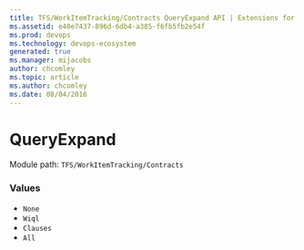 ```yaml
---
title: TFS/WorkItemTracking/Contracts QueryExpand API | Extensions for Azure DevOps Services
ms.assetid: e40e7437-896d-6db4-a385-f6fb5fb2e54f
ms.prod: devops
ms.technology: devops-ecosystem
generated: true
ms.manager: mijacobs
author: chcomley
ms.topic: article
ms.author: chcomley
ms.date: 08/04/2016
---
```


# QueryExpand

Module path: `TFS/WorkItemTracking/Contracts`

### Values

* `None` 
* `Wiql` 
* `Clauses` 
* `All` 
